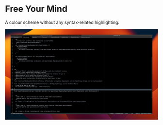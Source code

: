 # Free Your Mind

A colour scheme without any syntax-related highlighting.

![No highlights](/images/free-your-mind/free-your-mind-small.png)
